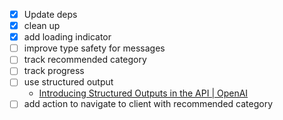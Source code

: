 - [x] Update deps
- [x] clean up
- [x] add loading indicator
- [ ] improve type safety for messages
- [ ] track recommended category
- [ ] track progress
- [ ] use structured output 
    - [Introducing Structured Outputs in the API | OpenAI](https://openai.com/index/introducing-structured-outputs-in-the-api/)
- [ ] add action to navigate to client with recommended category
